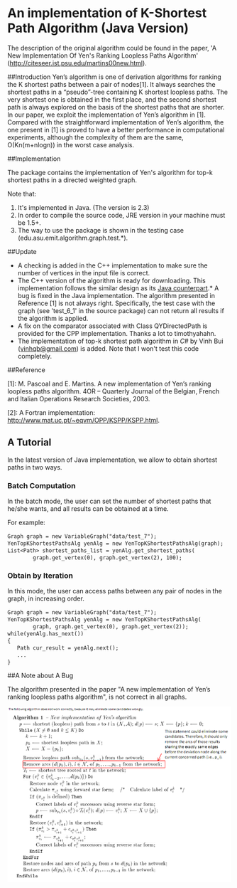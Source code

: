 # An implementation of K-Shortest Path Algorithm (Java Version)

The description of the original algorithm could be found in the paper, 'A New Implementation Of Yen's Ranking Loopless Paths Algorithm' (http://citeseer.ist.psu.edu/martins00new.html).

##Introduction
Yen’s algorithm is one of derivation algorithms for ranking the K shortest paths between a pair of nodes[1]. It always searches the shortest paths in a “pseudo”-tree containing K shortest loopless paths. The very shortest one is obtained in the first place, and the second shortest path is always explored on the basis of the shortest paths that are shorter. In our paper, we exploit the implementation of Yen’s algorithm in [1]. Compared with the straightforward implementation of Yen’s algorithm, the one present in [1] is proved to have a better performance in computational experiments, although the complexity of them are the same, O(Kn(m+nlogn)) in the worst case analysis.

##Implementation

The package contains the implementation of Yen's algorithm for top-k shortest paths in a directed weighted graph. 

Note that:
1. It's implemented in Java. (The version is 2.3)
2. In order to compile the source code, JRE version in your machine must be 1.5+. 
3. The way to use the package is shown in the testing case (edu.asu.emit.algorithm.graph.test.*).

##Update

* A checking is added in the C++ implementation to make sure the number of vertices in the input file is correct. 
* The C++ version of the algorithm is ready for downloading. This implementation follows the similar design as its [Java counterpart]().* A bug is fixed in the Java implementation. The algorithm presented in Reference [1] is not always right. Specifically, the test case with the graph (see 'test_6_1' in the source package) can not return all results if the algorithm is applied. 
* A fix on the comparator associated with Class QYDirectedPath is provided for the CPP implementation. Thanks a lot to timothyahahn. 
* The implementation of top-k shortest path algorithm in *C#* by Vinh Bui (vinhqb@gmail.com) is added. Note that I won't test this code completely. 

##Reference

[1]: M. Pascoal and E. Martins. A new implementation of Yen’s ranking loopless paths algorithm. 4OR – Quarterly Journal of the Belgian, French and Italian Operations Research Societies, 2003.

[2]: A Fortran implementation: http://www.mat.uc.pt/~eqvm/OPP/KSPP/KSPP.html.


## A Tutorial

In the latest version of Java implementation, we allow to obtain shortest paths in two ways.

### Batch Computation ###

In the batch mode, the user can set the number of shortest paths that he/she wants, and all results can be obtained at a time.

For example:
```
Graph graph = new VariableGraph("data/test_7");
YenTopKShortestPathsAlg yenAlg = new YenTopKShortestPathsAlg(graph);
List<Path> shortest_paths_list = yenAlg.get_shortest_paths(
		graph.get_vertex(0), graph.get_vertex(2), 100);
```
### Obtain by Iteration ###

In this mode, the user can access paths between any pair of nodes in the graph, in increasing order.

```
Graph graph = new VariableGraph("data/test_7");
YenTopKShortestPathsAlg yenAlg = new YenTopKShortestPathsAlg(
		graph, graph.get_vertex(0), graph.get_vertex(2));
while(yenAlg.has_next())
{
   Path cur_result = yenAlg.next();
   ...
}
```

##A Note about A Bug

The algorithm presented in the paper "A new implementation of Yen’s ranking loopless paths algorithm", is not correct in all graphs.

<img src="doc/res/BugInAlg.png"/>